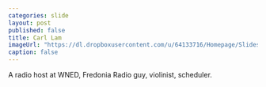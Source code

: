 ```yaml
---
categories: slide
layout: post
published: false
title: Carl Lam
imageUrl: "https://dl.dropboxusercontent.com/u/64133716/Homepage/Slides/carl_lam.jpg"
caption: false
---
```


A radio host at WNED, Fredonia Radio guy, violinist, scheduler.